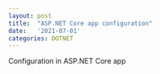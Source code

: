 ```yaml
---
layout: post
title:  "ASP.NET Core app configuration"
date:   '2021-07-01'
categories: DOTNET
---
```



Configuration in ASP.NET Core app
